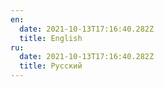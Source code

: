 ```yaml
---
en:
  date: 2021-10-13T17:16:40.282Z
  title: English
ru:
  date: 2021-10-13T17:16:40.282Z
  title: Русский
---
```

